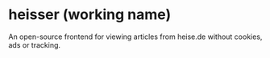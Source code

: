 # heisser (working name)

An open-source frontend for viewing articles from heise.de without cookies, ads or tracking.
